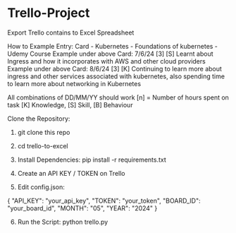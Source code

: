 # Trello-Project
Export Trello contains to Excel Spreadsheet

How to 
Example Entry: Card - Kubernetes - Foundations of kubernetes - Udemy Course
Example under above Card: 7/6/24 [3] [S] Learnt about Ingress and how it incorporates with AWS and other cloud providers
Example under above Card: 8/6/24 [3] [K] Continuing to learn more about ingress and other services associated with kubernetes, also spending time to learn more about networking in Kubernetes

All combinations of DD/MM/YY should work
[n] = Number of hours spent on task
[K] Knowledge, [S] Skill, [B] Behaviour


Clone the Repository:


1. git clone this repo

2. cd trello-to-excel

3. Install Dependencies:
pip install -r requirements.txt

4. Create an API KEY / TOKEN on Trello
   
5. Edit config.json:

{
  "API_KEY": "your_api_key",
  "TOKEN": "your_token",
  "BOARD_ID": "your_board_id",
  "MONTH": "05",
  "YEAR": "2024"
}

6. Run the Script:
python trello.py







